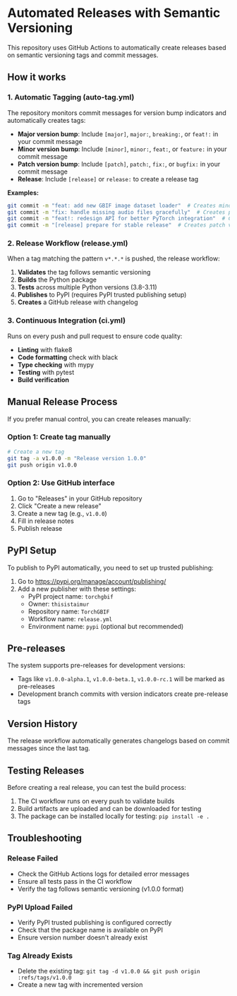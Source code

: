 # Automated Releases with Semantic Versioning

This repository uses GitHub Actions to automatically create releases based on semantic versioning tags and commit messages.

## How it works

### 1. Automatic Tagging (auto-tag.yml)

The repository monitors commit messages for version bump indicators and automatically creates tags:

- **Major version bump**: Include `[major]`, `major:`, `breaking:`, or `feat!:` in your commit message
- **Minor version bump**: Include `[minor]`, `minor:`, `feat:`, or `feature:` in your commit message  
- **Patch version bump**: Include `[patch]`, `patch:`, `fix:`, or `bugfix:` in your commit message
- **Release**: Include `[release]` or `release:` to create a release tag

**Examples:**

```bash
git commit -m "feat: add new GBIF image dataset loader"  # Creates minor version bump
git commit -m "fix: handle missing audio files gracefully"  # Creates patch version bump
git commit -m "feat!: redesign API for better PyTorch integration"  # Creates major version bump
git commit -m "[release] prepare for stable release"  # Creates patch version bump for release
```

### 2. Release Workflow (release.yml)

When a tag matching the pattern `v*.*.*` is pushed, the release workflow:

1. **Validates** the tag follows semantic versioning
2. **Builds** the Python package
3. **Tests** across multiple Python versions (3.8-3.11)
4. **Publishes** to PyPI (requires PyPI trusted publishing setup)
5. **Creates** a GitHub release with changelog

### 3. Continuous Integration (ci.yml)

Runs on every push and pull request to ensure code quality:

- **Linting** with flake8
- **Code formatting** check with black
- **Type checking** with mypy
- **Testing** with pytest
- **Build verification**

## Manual Release Process

If you prefer manual control, you can create releases manually:

### Option 1: Create tag manually

```bash
# Create a new tag
git tag -a v1.0.0 -m "Release version 1.0.0"
git push origin v1.0.0
```

### Option 2: Use GitHub interface

1. Go to "Releases" in your GitHub repository
2. Click "Create a new release"
3. Create a new tag (e.g., `v1.0.0`)
4. Fill in release notes
5. Publish release

## PyPI Setup

To publish to PyPI automatically, you need to set up trusted publishing:

1. Go to <https://pypi.org/manage/account/publishing/>
2. Add a new publisher with these settings:
   - PyPI project name: `torchgbif`
   - Owner: `thisistaimur`
   - Repository name: `TorchGBIF`
   - Workflow name: `release.yml`
   - Environment name: `pypi` (optional but recommended)

## Pre-releases

The system supports pre-releases for development versions:

- Tags like `v1.0.0-alpha.1`, `v1.0.0-beta.1`, `v1.0.0-rc.1` will be marked as pre-releases
- Development branch commits with version indicators create pre-release tags

## Version History

The release workflow automatically generates changelogs based on commit messages since the last tag.

## Testing Releases

Before creating a real release, you can test the build process:

1. The CI workflow runs on every push to validate builds
2. Build artifacts are uploaded and can be downloaded for testing
3. The package can be installed locally for testing: `pip install -e .`

## Troubleshooting

### Release Failed

- Check the GitHub Actions logs for detailed error messages
- Ensure all tests pass in the CI workflow
- Verify the tag follows semantic versioning (v1.0.0 format)

### PyPI Upload Failed

- Verify PyPI trusted publishing is configured correctly
- Check that the package name is available on PyPI
- Ensure version number doesn't already exist

### Tag Already Exists

- Delete the existing tag: `git tag -d v1.0.0 && git push origin :refs/tags/v1.0.0`
- Create a new tag with incremented version
